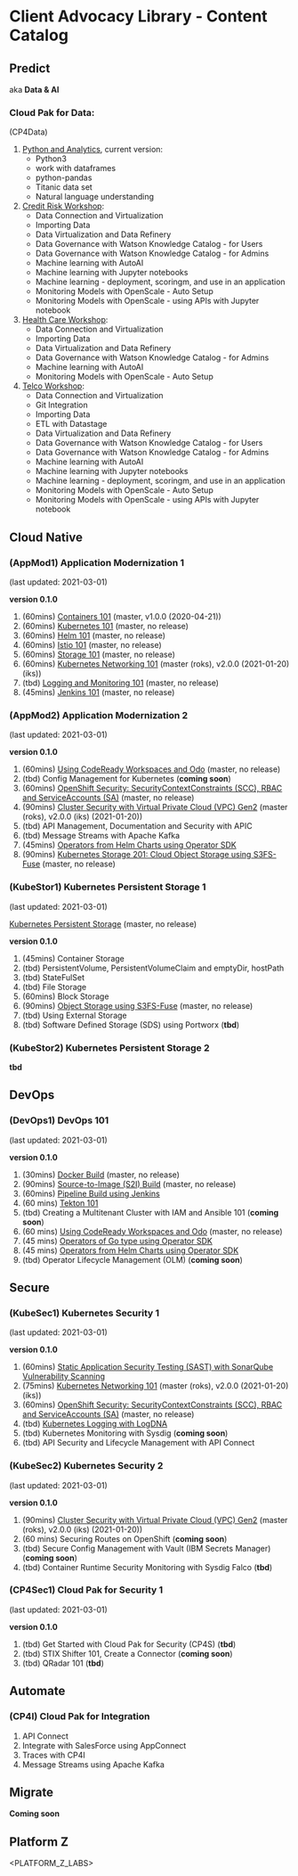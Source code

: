 # Client Advocacy Library - Content Catalog

## Predict
aka **Data & AI**

### Cloud Pak for Data:
(CP4Data)

1. [Python and Analytics](https://ibm.github.io/python-and-analytics/), current version: 
    * Python3
    * work with dataframes
    * python-pandas
    * Titanic data set
    * Natural language understanding
2. [Credit Risk Workshop](https://ibm.github.io/credit-risk-workshop-cpd/):
    * Data Connection and Virtualization
    * Importing Data
    * Data Virtualization and Data Refinery
    * Data Governance with Watson Knowledge Catalog - for Users
    * Data Governance with Watson Knowledge Catalog - for Admins
    * Machine learning with AutoAI
    * Machine learning with Jupyter notebooks
    * Machine learning - deployment, scoringm, and use in an application
    * Monitoring Models with OpenScale - Auto Setup
    * Monitoring Models with OpenScale - using APIs with Jupyter notebook
3. [Health Care Workshop](ibm.github.io/cpd-workshop-health-care/):
    * Data Connection and Virtualization
    * Importing Data
    * Data Virtualization and Data Refinery
    * Data Governance with Watson Knowledge Catalog - for Admins
    * Machine learning with AutoAI
    * Monitoring Models with OpenScale - Auto Setup
4. [Telco Workshop](https://ibm.github.io/cloudpakfordata-telco-churn-workshop/):
    * Data Connection and Virtualization
    * Git Integration
    * Importing Data
    * ETL with Datastage
    * Data Virtualization and Data Refinery
    * Data Governance with Watson Knowledge Catalog - for Users
    * Data Governance with Watson Knowledge Catalog - for Admins
    * Machine learning with AutoAI
    * Machine learning with Jupyter notebooks
    * Machine learning - deployment, scoringm, and use in an application
    * Monitoring Models with OpenScale - Auto Setup
    * Monitoring Models with OpenScale - using APIs with Jupyter notebook

## Cloud Native

### (AppMod1) Application Modernization 1
(last updated: 2021-03-01)

**version 0.1.0**

1. (60mins) [Containers 101](https://ibm.github.io/docker101/) (master, v1.0.0 (2020-04-21))
2. (60mins) [Kubernetes 101](https://ibm.github.io/kube101/) (master, no release)
3. (60mins) [Helm 101](https://ibm.github.io/helm101/) (master, no release)
4. (60mins) [Istio 101](https://ibm.github.io/istio101/) (master, no release)
5. (60mins) [Storage 101](https://ibm.github.io/kubernetes-storage/Lab1/) (master, no release)
6. (60mins) [Kubernetes Networking 101](https://ibm.github.io/kubernetes-networking/services/) (master (roks), v2.0.0 (2021-01-20)(iks))
7. (tbd) [Logging and Monitoring 101](https://ibm.github.io/kubernetes-logging-and-monitoring/) (master, no release)
8. (45mins) [Jenkins 101](https://ibm.github.io/jenkins101/) (master, no release)

### (AppMod2) Application Modernization 2
(last updated: 2021-03-01)

**version 0.1.0**

1. (60mins) [Using CodeReady Workspaces and Odo](https://github.com/IBM/codeready-workspaces-workshop) (master, no release)
2. (tbd) Config Management for Kubernetes (**coming soon**)
3. (60mins) [OpenShift Security: SecurityContextConstraints (SCC), RBAC and ServiceAccounts (SA)](https://ibm.github.io/openshift-rbac-scc/) (master, no release)
4. (90mins) [Cluster Security with Virtual Private Cloud (VPC) Gen2](https://ibm.github.io/kubernetes-networking/vpcgen2/) (master (roks), v2.0.0 (iks) (2021-01-20))
5. (tbd) API Management, Documentation and Security with APIC
6. (tbd) Message Streams with Apache Kafka
7. (45mins) [Operators from Helm Charts using Operator SDK](https://ibm.github.io/kubernetes-operators/lab3/)
8. (90mins) [Kubernetes Storage 201: Cloud Object Storage using S3FS-Fuse](https://ibm.github.io/kubernetes-storage/Lab5/) (master, no release)

### (KubeStor1) Kubernetes Persistent Storage 1
(last updated: 2021-03-01)

[Kubernetes Persistent Storage](https://ibm.github.io/kubernetes-storage) (master, no release)

**version 0.1.0**

1. (45mins) Container Storage
2. (tbd) PersistentVolume, PersistentVolumeClaim and emptyDir, hostPath
3. (tbd) StateFulSet
4. (tbd) File Storage
5. (60mins) Block Storage
6. (90mins) [Object Storage using S3FS-Fuse](https://ibm.github.io/kubernetes-storage/Lab5/) (master, no release)
7. (tbd) Using External Storage
8. (tbd) Software Defined Storage (SDS) using Portworx (**tbd**)

### (KubeStor2) Kubernetes Persistent Storage 2

**tbd**

## DevOps

### (DevOps1) DevOps 101
(last updated: 2021-03-01)

**version 0.1.0**

1. (30mins) [Docker Build](https://remkohdev.github.io/openshift-builds/docker-build/) (master, no release)
2. (90mins) [Source-to-Image (S2I) Build](https://ibm.github.io/s2i-open-liberty-workshop/) (master, no release)
3. (60mins) [Pipeline Build using Jenkins](https://remkohdev.github.io/openshift-builds/pipeline-build/lab-01/)
4. (60 mins) [Tekton 101](https://ibm.github.io/tekton-tutorial-openshift/)
5. (tbd) Creating a Multitenant Cluster with IAM and Ansible 101 (**coming soon**)
6. (60 mins) [Using CodeReady Workspaces and Odo](https://github.com/IBM/codeready-workspaces-workshop) (master, no release)
7. (45 mins) [Operators of Go type using Operator SDK](https://ibm.github.io/kubernetes-operators/lab2/)
8. (45 mins) [Operators from Helm Charts using Operator SDK](https://ibm.github.io/kubernetes-operators/lab3/)
9. (tbd) Operator Lifecycle Management (OLM) (**coming soon**)

## Secure

### (KubeSec1) Kubernetes Security 1
(last updated: 2021-03-01)

**version 0.1.0**

1. (60mins) [Static Application Security Testing (SAST) with SonarQube Vulnerability Scanning](https://ibm.github.io/sonarqube/)
2. (75mins) [Kubernetes Networking 101](https://ibm.github.io/kubernetes-networking/services/) (master (roks), v2.0.0 (2021-01-20)(iks))
3. (60mins) [OpenShift Security: SecurityContextConstraints (SCC), RBAC and ServiceAccounts (SA)](https://ibm.github.io/openshift-rbac-scc/) (master, no release)
4. (tbd) [Kubernetes Logging with LogDNA](https://ibm.github.io/kubernetes-logging-and-monitoring/logdna/lab-0/)
5. (tbd) Kubernetes Monitoring with Sysdig (**coming soon**)
6. (tbd) API Security and Lifecycle Management with API Connect

### (KubeSec2) Kubernetes Security 2
(last updated: 2021-03-01)

**version 0.1.0**

1. (90mins) [Cluster Security with Virtual Private Cloud (VPC) Gen2](https://ibm.github.io/kubernetes-networking/vpcgen2/) (master (roks), v2.0.0 (iks) (2021-01-20))
2. (60 mins) Securing Routes on OpenShift (**coming soon**)
3. (tbd) Secure Config Management with Vault (IBM Secrets Manager) (**coming soon**)
4. (tbd) Container Runtime Security Monitoring with Sysdig Falco (**tbd**)

### (CP4Sec1) Cloud Pak for Security 1
(last updated: 2021-03-01)

**version 0.1.0**

1. (tbd) Get Started with Cloud Pak for Security (CP4S) (**tbd**)
2. (tbd) STIX Shifter 101, Create a Connector (**coming soon**)
3. (tbd) QRadar 101 (**tbd**)

## Automate 

### (CP4I) Cloud Pak for Integration 

1. API Connect
2. Integrate with SalesForce using AppConnect
3. Traces with CP4I
4. Message Streams using Apache Kafka

## Migrate 

**Coming soon**

## Platform Z

<PLATFORM_Z_LABS>
